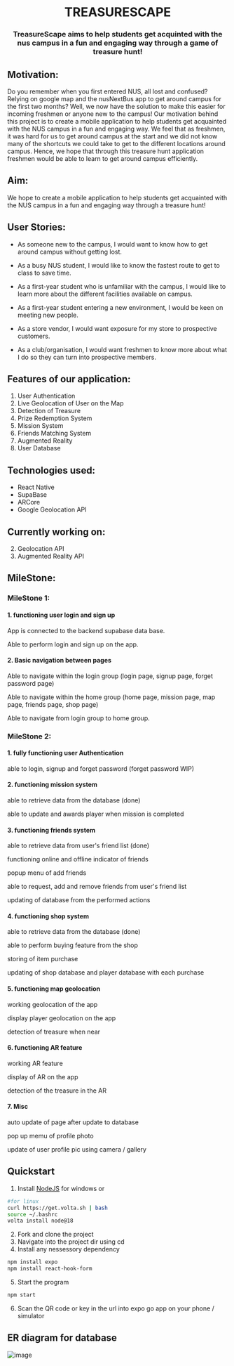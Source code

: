 <h1 align="center">TREASURESCAPE</h1>
<h3 align="center">TreasureScape aims to help students get acquinted with the nus campus in a fun and engaging way through a game of treasure hunt!</h3>

## Motivation:
Do you remember when you first entered NUS, all lost and confused? Relying on google map and the nusNextBus app to get around campus for the first two months? Well, we now have the solution to make this easier for incoming freshmen or anyone new to the campus! Our motivation behind this project is to create a mobile application to help students get acquainted with the NUS campus in a fun and engaging way. We feel that as freshmen, it was hard for us to get around campus at the start and we did not know many of the shortcuts we could take to get to the different locations around campus. Hence, we hope that through this treasure hunt application freshmen would be able to learn to get around campus efficiently. 

## Aim:
We hope to create a mobile application to help students get acquainted with the NUS campus in a fun and engaging way through a treasure hunt! 

## User Stories:
- As someone new to the campus, I would want to know how to get around campus without getting lost. 

- As a busy NUS student, I would like to know the fastest route to get to class to save time. 

- As a first-year student who is unfamiliar with the campus, I would like to learn more about the different facilities available on campus. 

- As a first-year student entering a new environment, I would be keen on meeting new people.

- As a store vendor, I would want exposure for my store to prospective customers. 

- As a club/organisation, I would want freshmen to know more about what I do so they can turn into prospective members.

## Features of our application: 
   1. User Authentication 
   3. Live Geolocation of User on the Map
   4. Detection of Treasure
   5. Prize Redemption System
   6. Mission System
   7. Friends Matching System
   8. Augmented Reality 
   9. User Database 


## Technologies used:
- React Native
- SupaBase
- ARCore 
- Google Geolocation API

## Currently working on:
2. Geolocation API
3. Augmented Reality API

## MileStone:
### MileStone 1:
#### 1. functioning user login and sign up 

App is connected to the backend supabase data base.  

Able to perform login and sign up on the app.


#### 2. Basic navigation between pages 

Able to navigate within the login group (login page, signup page, forget password page)

Able to navigate within the home group (home page, mission page, map page, friends page, shop page)

Able to navigate from login group to home group.


### MileStone 2:
#### 1. fully functioning user Authentication

able to login, signup and forget password (forget password WIP)


#### 2. functioning mission system

able to retrieve data from the database (done)

able to update and awards player when mission is completed


#### 3. functioning friends system

able to retrieve data from user's friend list (done)

functioning online and offline indicator of friends

popup menu of add friends 

able to request, add and remove friends from user's friend list

updating of database from the performed actions


#### 4. functioning shop system

able to retrieve data from the database (done)

able to perform buying feature from the shop

storing of item purchase

updating of shop database and player database with each purchase


#### 5. functioning map geolocation

working geolocation of the app

display player geolocation on the app

detection of treasure when near


#### 6. functioning AR feature

working AR feature 

display of AR on the app

detection of the treasure in the AR 


#### 7. Misc

auto update of page after update to database

pop up memu of profile photo 

update of user profile pic using camera / gallery

## Quickstart
1. Install [NodeJS](https://nodejs.org/en/download) for windows or 
```bash
#for linux
curl https://get.volta.sh | bash
source ~/.bashrc
volta install node@18
``` 
2. Fork and clone the project
3. Navigate into the project dir using cd
4. Install any nessessory dependency 
```bash
npm install expo
npm install react-hook-form
```
5. Start the program
```bash
npm start
```
6. Scan the QR code or key in the url into expo go app on your phone / simulator

## ER diagram for database
![image](https://github.com/linha00/Treasurescape/assets/121675791/4f5540d6-c590-4d2d-9f3f-8904d5e244c8)
